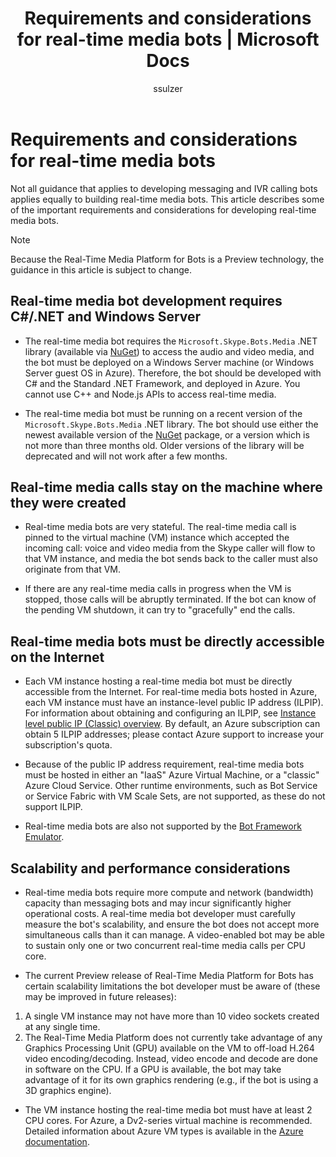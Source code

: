 ﻿---
title: Requirements and considerations for real-time media bots | Microsoft Docs
description: Understand important requirements and considerations related to creating real-time media bots for Skype, using the Bot Builder SDK for .NET.
author: ssulzer
ms.author: ssulzer
manager: kamrani
ms.topic: article
ms.prod: bot-framework
---

# Requirements and considerations for real-time media bots

Not all guidance that applies to developing messaging and IVR calling bots applies equally to building real-time media bots. This article describes some of the important requirements and considerations for developing real-time media bots. 

> [!NOTE]
> Because the Real-Time Media Platform for Bots is a Preview technology, the guidance in this article is subject to change.

## Real-time media bot development requires C#/.NET and Windows Server

- The real-time media bot requires the `Microsoft.Skype.Bots.Media` .NET library (available via <a href="https://www.nuget.org/" target="_blank">NuGet</a>) to access the audio and video media, and the bot must be deployed on a Windows Server machine (or Windows Server guest OS in Azure). Therefore, the bot should be developed with C# and the Standard .NET Framework, and deployed in Azure. You cannot use C++ and Node.js APIs to access real-time media.

- The real-time media bot must be running on a recent version of the `Microsoft.Skype.Bots.Media` .NET library. The bot should use either the newest available version of the <a href="https://www.nuget.org/" target="_blank">NuGet</a> package, or a version which is not more than three months old. Older versions of the library will be deprecated and will not work after a few months.

## Real-time media calls stay on the machine where they were created

- Real-time media bots are very stateful. The real-time media call is pinned to the virtual machine (VM) instance which accepted the incoming call: voice and video media from the Skype caller will flow to that VM instance, and media the bot sends back to the caller must also originate from that VM.

- If there are any real-time media calls in progress when the VM is stopped, those calls will be abruptly terminated. If the bot can know of the pending VM shutdown, it can try to "gracefully" end the calls.

## Real-time media bots must be directly accessible on the Internet

- Each VM instance hosting a real-time media bot must be directly accessible from the Internet. For real-time media bots hosted in Azure, each VM instance must have an instance-level public IP address (ILPIP). For information about obtaining and configuring an ILPIP, see <a href="https://docs.microsoft.com/en-us/azure/virtual-network/virtual-networks-instance-level-public-ip" target="_blank">Instance level public IP (Classic) overview</a>. By default, an Azure subscription can obtain 5 ILPIP addresses; please contact Azure support to increase your subscription's quota.

- Because of the public IP address requirement, real-time media bots must be hosted in either an "IaaS" Azure Virtual Machine, or a "classic" Azure Cloud Service. Other runtime environments, such as Bot Service or Service Fabric with VM Scale Sets, are not supported, as these do not support ILPIP.

- Real-time media bots are also not supported by the [Bot Framework Emulator](../bot-service-debug-emulator.md).

## Scalability and performance considerations

- Real-time media bots require more compute and network (bandwidth) capacity than messaging bots and may incur significantly higher operational costs. A real-time media bot developer must carefully measure the bot's scalability, and ensure the bot does not accept more simultaneous calls than it can manage. A video-enabled bot may be able to sustain only one or two concurrent real-time media calls per CPU core.

- The current Preview release of Real-Time Media Platform for Bots has certain scalability limitations the bot developer must be aware of (these may be improved in future releases): 
 1.	A single VM instance may not have more than 10 video sockets created at any single time.
 2.	The Real-Time Media Platform does not currently take advantage of any Graphics Processing Unit (GPU) available on the VM to off-load H.264 video encoding/decoding. Instead, video encode and decode are done in software on the CPU. If a GPU is available, the bot may take advantage of it for its own graphics rendering (e.g., if the bot is using a 3D graphics engine).

- The VM instance hosting the real-time media bot must have at least 2 CPU cores. For Azure, a Dv2-series virtual machine is recommended. Detailed information about Azure VM types is available in the <a href="https://docs.microsoft.com/en-us/azure/virtual-machines/windows/sizes-general" target="_blank">Azure documentation</a>. 

